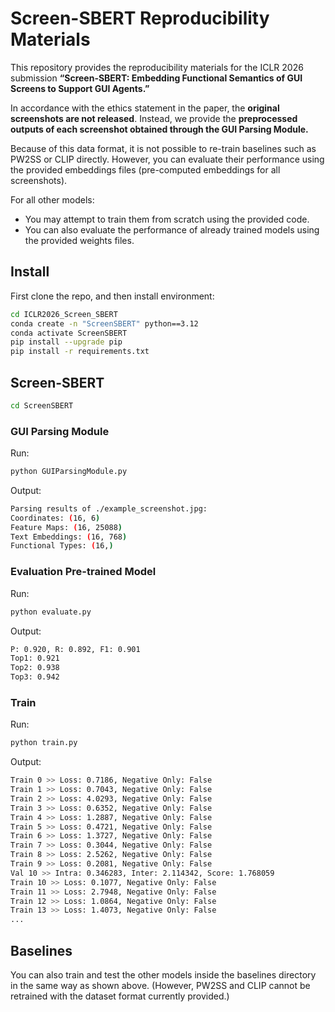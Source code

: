# Screen-SBERT Reproducibility Materials

This repository provides the reproducibility materials for the ICLR 2026 submission **“Screen-SBERT: Embedding Functional Semantics of GUI Screens to Support GUI Agents.”**

In accordance with the ethics statement in the paper, the **original screenshots are not released**. Instead, we provide the **preprocessed outputs of each screenshot obtained through the GUI Parsing Module.**

Because of this data format, it is not possible to re-train baselines such as PW2SS or CLIP directly. However, you can evaluate their performance using the provided embeddings files (pre-computed embeddings for all screenshots).

For all other models:
- You may attempt to train them from scratch using the provided code.
- You can also evaluate the performance of already trained models using the provided weights files.

## Install
First clone the repo, and then install environment:
```bash
cd ICLR2026_Screen_SBERT
conda create -n "ScreenSBERT" python==3.12
conda activate ScreenSBERT
pip install --upgrade pip
pip install -r requirements.txt
```

## Screen-SBERT
```bash
cd ScreenSBERT
```

### GUI Parsing Module
Run:
```bash
python GUIParsingModule.py
```
Output:
```bash
Parsing results of ./example_screenshot.jpg:
Coordinates: (16, 6)
Feature Maps: (16, 25088)
Text Embeddings: (16, 768)
Functional Types: (16,)
```

### Evaluation Pre-trained Model
Run:
```bash
python evaluate.py
```

Output:
```bash
P: 0.920, R: 0.892, F1: 0.901
Top1: 0.921
Top2: 0.938
Top3: 0.942
```

### Train
Run:
```bash
python train.py
```

Output:
```bash
Train 0 >> Loss: 0.7186, Negative Only: False
Train 1 >> Loss: 0.7043, Negative Only: False
Train 2 >> Loss: 4.0293, Negative Only: False
Train 3 >> Loss: 0.6352, Negative Only: False
Train 4 >> Loss: 1.2887, Negative Only: False
Train 5 >> Loss: 0.4721, Negative Only: False
Train 6 >> Loss: 1.3727, Negative Only: False
Train 7 >> Loss: 0.3044, Negative Only: False
Train 8 >> Loss: 2.5262, Negative Only: False
Train 9 >> Loss: 0.2081, Negative Only: False
Val 10 >> Intra: 0.346283, Inter: 2.114342, Score: 1.768059
Train 10 >> Loss: 0.1077, Negative Only: False
Train 11 >> Loss: 2.7948, Negative Only: False
Train 12 >> Loss: 1.0864, Negative Only: False
Train 13 >> Loss: 1.4073, Negative Only: False
...
```

## Baselines
You can also train and test the other models inside the baselines directory in the same way as shown above.
(However, PW2SS and CLIP cannot be retrained with the dataset format currently provided.)